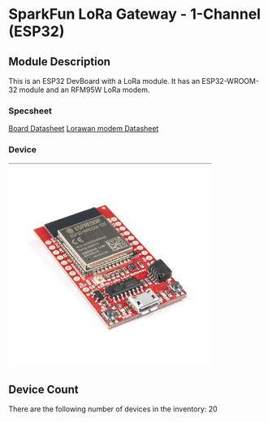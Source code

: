 # SparkFun LoRa Gateway - 1-Channel (ESP32)

## Module Description 
This is an ESP32 DevBoard with a LoRa module.
It has an ESP32-WROOM-32 module and an RFM95W LoRa modem.



### Specsheet
[Board Datasheet](../specsheets/lora_gateway_1-channel_hookup_guide_web.pdf)
[Lorawan modem Datasheet](../specsheets/rfm95w-v2.0.pdf)


### Device
<img src="../pictures/esp32-lora.png" alt="ESP32 devboard" title="ESP32 devboard" style="max-width: 400px">

## Device Count
There are the following number of devices in the inventory: 20